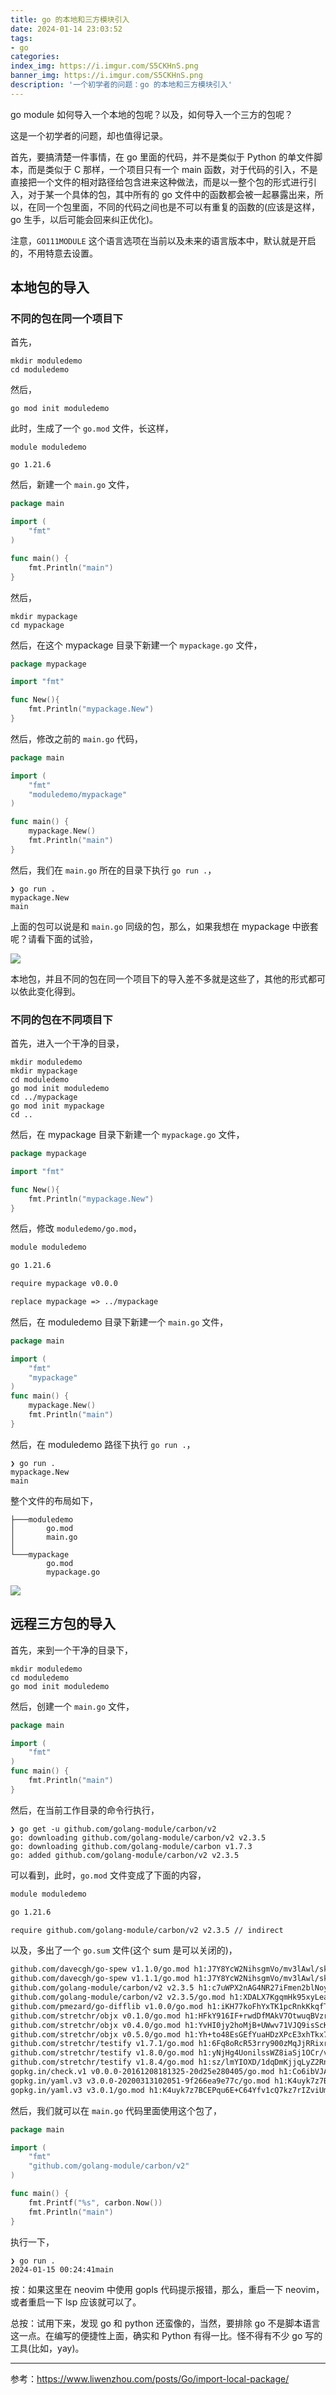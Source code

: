 ```yaml
---
title: go 的本地和三方模块引入
date: 2024-01-14 23:03:52
tags:
- go
categories:
index_img: https://i.imgur.com/S5CKHnS.png
banner_img: https://i.imgur.com/S5CKHnS.png
description: '一个初学者的问题：go 的本地和三方模块引入'
---
```


go module 如何导入一个本地的包呢？以及，如何导入一个三方的包呢？

这是一个初学者的问题，却也值得记录。

首先，要搞清楚一件事情，在 go 里面的代码，并不是类似于 Python 的单文件脚本，而是类似于 C 那样，一个项目只有一个 main 函数，对于代码的引入，不是直接把一个文件的相对路径给包含进来这种做法，而是以一整个包的形式进行引入，对于某一个具体的包，其中所有的 go 文件中的函数都会被一起暴露出来，所以，在同一个包里面，不同的代码之间也是不可以有重复的函数的(应该是这样，go 生手，以后可能会回来纠正优化)。

注意，`GO111MODULE` 这个语言选项在当前以及未来的语言版本中，默认就是开启的，不用特意去设置。

## 本地包的导入

### 不同的包在同一个项目下

首先，

```pwsh
mkdir moduledemo
cd moduledemo
```

然后，

```pwsh
go mod init moduledemo
```

此时，生成了一个 `go.mod` 文件，长这样，

```pwsh
module moduledemo

go 1.21.6
```

然后，新建一个 `main.go` 文件，

```go
package main

import (
	"fmt"
)

func main() {
	fmt.Println("main")
}
```

然后，

```pwsh
mkdir mypackage
cd mypackage
```

然后，在这个 mypackage 目录下新建一个 `mypackage.go` 文件，

```go
package mypackage

import "fmt"

func New(){
	fmt.Println("mypackage.New")
}
```

然后，修改之前的 `main.go` 代码，

```go
package main

import (
	"fmt"
	"moduledemo/mypackage"
)

func main() {
	mypackage.New()
	fmt.Println("main")
}
```

然后，我们在 `main.go` 所在的目录下执行 `go run .`，

```pwsh
❯ go run .
mypackage.New
main
```

上面的包可以说是和 `main.go` 同级的包，那么，如果我想在 mypackage 中嵌套呢？请看下面的试验，

![](https://i.imgur.com/FFqefbn.png)

本地包，并且不同的包在同一个项目下的导入差不多就是这些了，其他的形式都可以依此变化得到。

### 不同的包在不同项目下

首先，进入一个干净的目录，

```pwsh
mkdir moduledemo
mkdir mypackage
cd moduledemo
go mod init moduledemo
cd ../mypackage
go mod init mypackage
cd ..
```

然后，在 mypackage 目录下新建一个 `mypackage.go` 文件，

```go
package mypackage

import "fmt"

func New(){
	fmt.Println("mypackage.New")
}
```

然后，修改 `moduledemo/go.mod`，

```txt
module moduledemo

go 1.21.6

require mypackage v0.0.0

replace mypackage => ../mypackage
```

然后，在 moduledemo 目录下新建一个 `main.go` 文件，

```go
package main

import (
	"fmt"
	"mypackage"
)
func main() {
	mypackage.New()
	fmt.Println("main")
}
```

然后，在 moduledemo 路径下执行 `go run .`，

```pwsh
❯ go run .
mypackage.New
main
```

整个文件的布局如下，

```pwsh
├───moduledemo
│       go.mod
│       main.go
│       
└───mypackage
        go.mod
        mypackage.go
```

![](https://i.imgur.com/u3TpAPj.png)

## 远程三方包的导入

首先，来到一个干净的目录下，

```pwsh
mkdir moduledemo
cd moduledemo
go mod init moduledemo
```

然后，创建一个 `main.go` 文件，

```go
package main

import (
	"fmt"
)
func main() {
	fmt.Println("main")
}
```

然后，在当前工作目录的命令行执行，

```pwsh
❯ go get -u github.com/golang-module/carbon/v2
go: downloading github.com/golang-module/carbon/v2 v2.3.5
go: downloading github.com/golang-module/carbon v1.7.3
go: added github.com/golang-module/carbon/v2 v2.3.5
```

可以看到，此时，`go.mod` 文件变成了下面的内容，

```txt
module moduledemo

go 1.21.6

require github.com/golang-module/carbon/v2 v2.3.5 // indirect
```

以及，多出了一个 `go.sum` 文件(这个 sum 是可以关闭的)，

```txt
github.com/davecgh/go-spew v1.1.0/go.mod h1:J7Y8YcW2NihsgmVo/mv3lAwl/skON4iLHjSsI+c5H38=
github.com/davecgh/go-spew v1.1.1/go.mod h1:J7Y8YcW2NihsgmVo/mv3lAwl/skON4iLHjSsI+c5H38=
github.com/golang-module/carbon/v2 v2.3.5 h1:c7uWPX2nAG4NR27iFmen2blNoyrH/yTsiyRQZKkM8iY=
github.com/golang-module/carbon/v2 v2.3.5/go.mod h1:XDALX7KgqmHk95xyLeaqX9/LJGbfLATyruTziq68SZ8=
github.com/pmezard/go-difflib v1.0.0/go.mod h1:iKH77koFhYxTK1pcRnkKkqfTogsbg7gZNVY4sRDYZ/4=
github.com/stretchr/objx v0.1.0/go.mod h1:HFkY916IF+rwdDfMAkV7OtwuqBVzrE8GR6GFx+wExME=
github.com/stretchr/objx v0.4.0/go.mod h1:YvHI0jy2hoMjB+UWwv71VJQ9isScKT/TqJzVSSt89Yw=
github.com/stretchr/objx v0.5.0/go.mod h1:Yh+to48EsGEfYuaHDzXPcE3xhTkx73EhmCGUpEOglKo=
github.com/stretchr/testify v1.7.1/go.mod h1:6Fq8oRcR53rry900zMqJjRRixrwX3KX962/h/Wwjteg=
github.com/stretchr/testify v1.8.0/go.mod h1:yNjHg4UonilssWZ8iaSj1OCr/vHnekPRkoO+kdMU+MU=
github.com/stretchr/testify v1.8.4/go.mod h1:sz/lmYIOXD/1dqDmKjjqLyZ2RngseejIcXlSw2iwfAo=
gopkg.in/check.v1 v0.0.0-20161208181325-20d25e280405/go.mod h1:Co6ibVJAznAaIkqp8huTwlJQCZ016jof/cbN4VW5Yz0=
gopkg.in/yaml.v3 v3.0.0-20200313102051-9f266ea9e77c/go.mod h1:K4uyk7z7BCEPqu6E+C64Yfv1cQ7kz7rIZviUmN+EgEM=
gopkg.in/yaml.v3 v3.0.1/go.mod h1:K4uyk7z7BCEPqu6E+C64Yfv1cQ7kz7rIZviUmN+EgEM=
```

然后，我们就可以在 `main.go` 代码里面使用这个包了，

```go
package main

import (
	"fmt"
	"github.com/golang-module/carbon/v2"
)

func main() {
	fmt.Printf("%s", carbon.Now())
	fmt.Println("main")
}
```

执行一下，

```pwsh
❯ go run .
2024-01-15 00:24:41main
```

按：如果这里在 neovim 中使用 gopls 代码提示报错，那么，重启一下 neovim，或者重启一下 lsp 应该就可以了。

总按：试用下来，发现 go 和 python 还蛮像的，当然，要排除 go 不是脚本语言这一点。在编写的便捷性上面，确实和 Python 有得一比。怪不得有不少 go 写的工具(比如，yay)。

----------

参考：<https://www.liwenzhou.com/posts/Go/import-local-package/>


